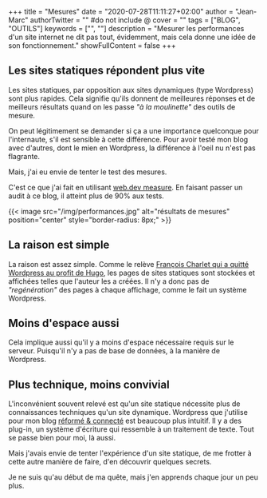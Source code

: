 +++
title = "Mesures"
date = "2020-07-28T11:11:27+02:00"
author = "Jean-Marc"
authorTwitter = "" #do not include @
cover = ""
tags = ["BLOG", "OUTILS"]
keywords = ["", ""]
description = "Mesurer les performances d'un site internet ne dit pas tout, évidemment, mais cela donne une idée de son fonctionnement."
showFullContent = false
+++

## Les sites statiques répondent plus vite

Les sites statiques, par opposition aux sites dynamiques (type Wordpress) sont plus rapides. Cela signifie qu'ils donnent de meilleures réponses et de meilleurs résultats quand on les passe *"à la moulinette"* des outils de mesure.

On peut légitimement se demander si ça a une importance quelconque pour l'internaute, s'il est sensible à cette différence. Pour avoir testé mon blog avec d'autres, dont le mien en Wordpress, la différence à l'oeil nu n'est pas flagrante.

Mais, j'ai eu envie de tenter le test des mesures.

C'est ce que j'ai fait en utilisant [web.dev measure](https://web.dev/measure/). En faisant passer un audit à ce blog, il atteint plus de 90% aux tests.

{{< image src="/img/performances.jpg" alt="résultats de mesures" position="center" style="border-radius: 8px;" >}}

## La raison est simple

La raison est assez simple. Comme le relève [François Charlet qui a quitté Wordpress au profit de Hugo](https://francoischarlet.ch/2020/jai-quitte-wordpress-pour-hugo/#site-dynamique-et-site-statique), les pages de sites statiques sont stockées et affichées telles que l'auteur les a créées. Il n'y a donc pas de *"regénération"* des pages à chaque affichage, comme le fait un système Wordpress.

## Moins d'espace aussi

Cela implique aussi qu'il y a moins d'espace nécessaire requis sur le serveur. Puisqu'il n'y a pas de base de données, à la manière de Wordpress.

## Plus technique, moins convivial

L'inconvénient souvent relevé est qu'un site statique nécessite plus de connaissances techniques qu'un site dynamique. Wordpress que j'utilise pour mon blog [réformé & connecté](https://jeanmarcleresche.ch) est beaucoup plus intuitif. Il y a des plug-in, un système d'écriture qui ressemble à un traitement de texte. Tout se passe bien pour moi, là aussi.

Mais j'avais envie de tenter l'expérience d'un site statique, de me frotter à cette autre manière de faire, d'en découvrir quelques secrets.

Je ne suis qu'au début de ma quête, mais j'en apprends chaque jour un peu plus. 